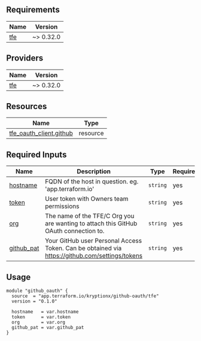 <!-- BEGIN_TF_DOCS -->

## Requirements

| Name                                                   | Version   |
| ------------------------------------------------------ | --------- |
| <a name="requirement_tfe"></a> [tfe](#requirement_tfe) | ~> 0.32.0 |

## Providers

| Name                                             | Version   |
| ------------------------------------------------ | --------- |
| <a name="provider_tfe"></a> [tfe](#provider_tfe) | ~> 0.32.0 |

## Resources

| Name                                                                                                                | Type     |
| ------------------------------------------------------------------------------------------------------------------- | -------- |
| [tfe_oauth_client.github](https://registry.terraform.io/providers/hashicorp/tfe/latest/docs/resources/oauth_client) | resource |

## Required Inputs

| Name                                                            | Description                                                                                    | Type     | Required |
| --------------------------------------------------------------- | ---------------------------------------------------------------------------------------------- | -------- | -------- |
| <a name="input_hostname"></a> [hostname](#input_hostname)       | FQDN of the host in question. eg. 'app.terraform.io'                                           | `string` | yes      |
| <a name="input_token"></a> [token](#input_token)                | User token with Owners team permissions                                                        | `string` | yes      |
| <a name="input_org"></a> [org](#input_org)                      | The name of the TFE/C Org you are wanting to attach this GitHub OAuth connection to.           | `string` | yes      |
| <a name="input_github_pat"></a> [github_pat](#input_github_pat) | Your GitHub user Personal Access Token. Can be obtained via https://github.com/settings/tokens | `string` | yes      |

## Usage

```
module "github_oauth" {
  source  = "app.terraform.io/kryptionx/github-oauth/tfe"
  version = "0.1.0"

  hostname   = var.hostname
  token      = var.token
  org        = var.org
  github_pat = var.github_pat
}
```

<!-- END_TF_DOCS -->
